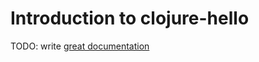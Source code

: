 # Introduction to clojure-hello

TODO: write [great documentation](http://jacobian.org/writing/what-to-write/)
